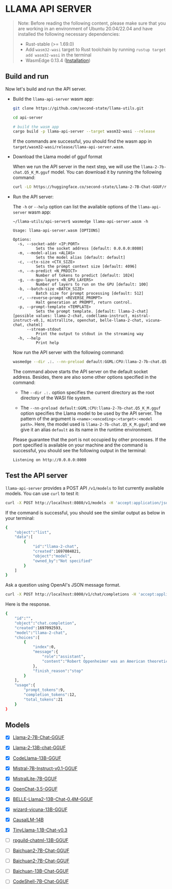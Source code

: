 # LLAMA API SERVER

> Note: Before reading the following content, please make sure that you are working in an environment of Ubuntu 20.04/22.04 and have installed the following necessary dependencies:
>
> * Rust-stable (>= 1.69.0)
> * Add `wasm32-wasi` target to Rust toolchain by running `rustup target add wasm32-wasi` in the terminal
> * WasmEdge 0.13.4 ([Installation](https://wasmedge.org/docs/start/install#generic-linux-and-macos))

## Build and run

Now let's build and run the API server.

* Build the `llama-api-server` wasm app:

    ```bash
    git clone https://github.com/second-state/llama-utils.git

    cd api-server

    # build the wasm app
    cargo build -p llama-api-server --target wasm32-wasi --release
    ```

    If the commands are successful, you should find the wasm app in `target/wasm32-wasi/release/llama-api-server.wasm`.

* Download the Llama model of gguf format

  When we run the API server in the next step, we will use the `llama-2-7b-chat.Q5_K_M.gguf` model. You can download it by running the following command:

  ```bash
  curl -LO https://huggingface.co/second-state/Llama-2-7B-Chat-GGUF/resolve/main/llama-2-7b-chat.Q5_K_M.gguf
  ```

* Run the API server:

  The `-h` or `--help` option can list the available options of the `llama-api-server` wasm app:

  ```console
  ~/llama-utils/api-server$ wasmedge llama-api-server.wasm -h

  Usage: llama-api-server.wasm [OPTIONS]

  Options:
    -s, --socket-addr <IP:PORT>
            Sets the socket address [default: 0.0.0.0:8080]
    -m, --model-alias <ALIAS>
            Sets the model alias [default: default]
    -c, --ctx-size <CTX_SIZE>
            Sets the prompt context size [default: 4096]
    -n, --n-predict <N_PRDICT>
            Number of tokens to predict [default: 1024]
    -g, --n-gpu-layers <N_GPU_LAYERS>
            Number of layers to run on the GPU [default: 100]
    -b, --batch-size <BATCH_SIZE>
            Batch size for prompt processing [default: 512]
    -r, --reverse-prompt <REVERSE_PROMPT>
            Halt generation at PROMPT, return control.
    -p, --prompt-template <TEMPLATE>
            Sets the prompt template. [default: llama-2-chat] [possible values: llama-2-chat, codellama-instruct, mistral-instruct-v0.1, mistrallite, openchat, belle-llama-2-chat, vicuna-chat, chatml]
        --stream-stdout
            Print the output to stdout in the streaming way
    -h, --help
            Print help
  ```

  Now run the API server with the following command:

  ```bash
  wasmedge --dir .:. --nn-preload default:GGML:CPU:llama-2-7b-chat.Q5_K_M.gguf target/wasm32-wasi/release/llama-api-server.wasm -m default -p llama-2-chat
  ```

  The command above starts the API server on the default socket address. Besides, there are also some other options specified in the command:

  * The `--dir .:.` option specifies the current directory as the root directory of the WASI file system.

  * The `--nn-preload default:GGML:CPU:llama-2-7b-chat.Q5_K_M.gguf` option specifies the Llama model to be used by the API server. The pattern of the argument is `<name>:<encoding>:<target>:<model path>`. Here, the model used is `llama-2-7b-chat.Q5_K_M.gguf`; and we give it an alias `default` as its name in the runtime environment.

  Please guarantee that the port is not occupied by other processes. If the port specified is available on your machine and the command is successful, you should see the following output in the terminal:

  ```console
  Listening on http://0.0.0.0:8000
  ```

## Test the API server

`llama-api-server` provides a POST API `/v1/models` to list currently available models. You can use `curl` to test it:

```bash
curl -X POST http://localhost:8080/v1/models -H 'accept:application/json'
```

If the command is successful, you should see the similar output as below in your terminal:

```bash
{
    "object":"list",
    "data":[
        {
            "id":"llama-2-chat",
            "created":1697084821,
            "object":"model",
            "owned_by":"Not specified"
        }
    ]
}
```

Ask a question using OpenAI's JSON message format.

```bash
curl -X POST http://localhost:8000/v1/chat/completions -H 'accept:application/json' -H 'Content-Type: application/json' -d '{"messages":[{"role":"system", "content": "You are a helpful assistant."}, {"role":"user", "content": "Who is Robert Oppenheimer?"}], "model":"llama-2-chat"}'
```

Here is the response.

```bash
{
    "id":"",
    "object":"chat.completion",
    "created":1697092593,
    "model":"llama-2-chat",
    "choices":[
        {
            "index":0,
            "message":{
                "role":"assistant",
                "content":"Robert Oppenheimer was an American theoretical physicist and director of the Manhattan Project, which developed the atomic bomb during World War II. He is widely regarded as one of the most important physicists of the 20th century and is known for his contributions to the development of quantum mechanics and the theory of the atomic nucleus. Oppenheimer was also a prominent figure in the post-war nuclear weapons debate, advocating for international control and regulation of nuclear weapons."
            },
            "finish_reason":"stop"
        }
    ],
    "usage":{
        "prompt_tokens":9,
        "completion_tokens":12,
        "total_tokens":21
    }
}
```

## Models

- [x] [Llama-2-7B-Chat-GGUF](https://huggingface.co/second-state/Llama-2-7B-Chat-GGUF)

- [x] [Llama-2-13B-chat-GGUF](https://huggingface.co/second-state/Llama-2-13B-Chat-GGUF)

- [x] [CodeLlama-13B-GGUF](https://huggingface.co/second-state/CodeLlama-13B-Instruct-GGUF)

- [x] [Mistral-7B-Instruct-v0.1-GGUF](https://huggingface.co/second-state/Mistral-7B-Instruct-v0.1-GGUF)

- [x] [MistralLite-7B-GGUF](https://huggingface.co/second-state/MistralLite-7B-GGUF)

- [x] [OpenChat-3.5-GGUF](https://huggingface.co/second-state/OpenChat-3.5-GGUF)

- [x] [BELLE-Llama2-13B-Chat-0.4M-GGUF](https://huggingface.co/second-state/BELLE-Llama2-13B-Chat-0.4M-GGUF)

- [x] [wizard-vicuna-13B-GGUF](https://huggingface.co/second-state/wizard-vicuna-13B-GGUF)

- [x] [CausalLM-14B](https://huggingface.co/second-state/CausalLM-14B-GGUF)

- [x] [TinyLlama-1.1B-Chat-v0.3](https://huggingface.co/second-state/TinyLlama-1.1B-Chat-v0.3-GGUF)

- [ ] [rpguild-chatml-13B-GGUF](https://huggingface.co/second-state/rpguild-chatml-13B-GGUF)

- [ ] [Baichuan2-7B-Chat-GGUF](https://huggingface.co/apepkuss79/Baichuan2-7B-Chat-GGUF)

- [ ] [Baichuan2-7B-Chat-GGUF](https://huggingface.co/apepkuss79/Baichuan2-7B-Chat-GGUF)

- [ ] [Baichuan-13B-Chat-GGUF](https://huggingface.co/apepkuss79/Baichuan-13B-Chat-GGUF)

- [ ] [CodeShell-7B-Chat-GGUF](https://huggingface.co/apepkuss79/CodeShell-7B-Chat-GGUF)

